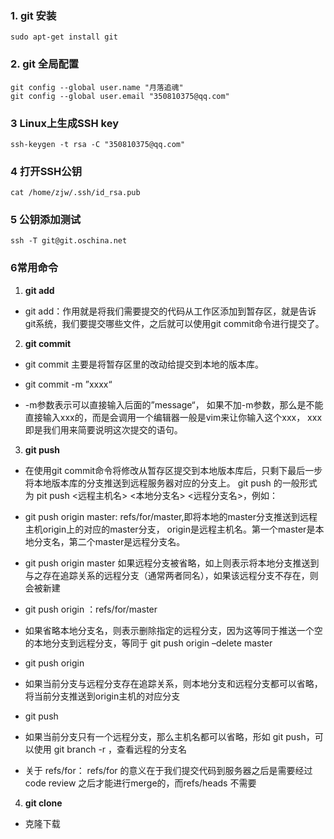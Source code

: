 ### 1. git 安装
```
sudo apt-get install git
```

### 2. git 全局配置
```
git config --global user.name "月落追魂"
git config --global user.email "350810375@qq.com"
```

### 3 Linux上生成SSH key
```
ssh-keygen -t rsa -C "350810375@qq.com"
```

### 4 打开SSH公钥
```
cat /home/zjw/.ssh/id_rsa.pub 
```

### 5 公钥添加测试
```
ssh -T git@git.oschina.net
```

### 6常用命令

1. **git add**

- git add：作用就是将我们需要提交的代码从工作区添加到暂存区，就是告诉git系统，我们要提交哪些文件，之后就可以使用git commit命令进行提交了。

2. **git commit**

- git commit 主要是将暂存区里的改动给提交到本地的版本库。

- git commit -m ”xxxx“

- -m参数表示可以直接输入后面的”message“， 如果不加-m参数，那么是不能直接输入xxx的，而是会调用一个编辑器一般是vim来让你输入这个xxx， xxx即是我们用来简要说明这次提交的语句。

3. **git push**

- 在使用git commit命令将修改从暂存区提交到本地版本库后，只剩下最后一步将本地版本库的分支推送到远程服务器对应的分支上。
git push 的一般形式为 pit push <远程主机名> <本地分支名> <远程分支名>，例如：

- git push origin master: refs/for/master,即将本地的master分支推送到远程主机origin上的对应的master分支， origin是远程主机名。第一个master是本地分支名，第二个master是远程分支名。

- git push origin master
如果远程分支被省略，如上则表示将本地分支推送到与之存在追踪关系的远程分支（通常两者同名），如果该远程分支不存在，则会被新建

- git push origin ：refs/for/master

- 如果省略本地分支名，则表示删除指定的远程分支，因为这等同于推送一个空的本地分支到远程分支，等同于 git push origin –delete master

- git push origin

- 如果当前分支与远程分支存在追踪关系，则本地分支和远程分支都可以省略，将当前分支推送到origin主机的对应分支

- git push

- 如果当前分支只有一个远程分支，那么主机名都可以省略，形如 git push，可以使用 git branch -r ，查看远程的分支名

- 关于 refs/for：
refs/for 的意义在于我们提交代码到服务器之后是需要经过code review 之后才能进行merge的，而refs/heads 不需要

4. **git clone**
- 克隆下载